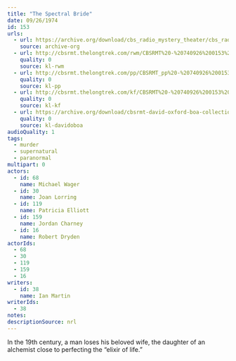 ```yaml
---
title: "The Spectral Bride"
date: 09/26/1974
id: 153
urls: 
  - url: https://archive.org/download/cbs_radio_mystery_theater/cbs_radio_mystery_theater-0151-0200.zip/cbs_radio_mystery_theater-0151-0200%2Fcbsrmt_0153_the_spectral_bride.mp3
    source: archive-org
  - url: http://cbsrmt.thelongtrek.com/rwm/CBSRMT%20-%20740926%200153%20The%20Spectral%20Bride_rwm.mp3
    quality: 0
    source: kl-rwm
  - url: http://cbsrmt.thelongtrek.com/pp/CBSRMT_pp%20-%20740926%200153%20The%20Spectral%20Bride.mp3
    quality: 0
    source: kl-pp
  - url: http://cbsrmt.thelongtrek.com/kf/CBSRMT%20-%20740926%200153%20The%20Spectral%20Bride_kf.mp3
    quality: 0
    source: kl-kf
  - url: https://archive.org/download/cbsrmt-david-oxford-boa-collection/CBSRMT-740926-0153-The-Spectral-Bride-(64-44)_kf-{BoA}.mp3
    quality: 0
    source: kl-davidoboa
audioQuality: 1
tags: 
  - murder
  - supernatural
  - paranormal
multipart: 0
actors:  
  - id: 68
    name: Michael Wager  
  - id: 30
    name: Joan Lorring  
  - id: 119
    name: Patricia Elliott  
  - id: 159
    name: Jordan Charney  
  - id: 16
    name: Robert Dryden
actorIds:  
  - 68  
  - 30  
  - 119  
  - 159  
  - 16
writers:  
  - id: 38
    name: Ian Martin
writerIds:  
  - 38
notes: 
descriptionSource: nrl
---
```

In the 19th century, a man loses his beloved wife, the daughter of an alchemist close to perfecting the “elixir of life.”